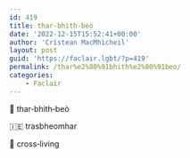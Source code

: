 ```yaml
---
id: 419
title: thar‑bhith‑beò
date: '2022-12-15T15:52:41+00:00'
author: 'Crìstean MacMhìcheil'
layout: post
guid: 'https://faclair.lgbt/?p=419'
permalink: /thar%e2%80%91bhith%e2%80%91beo/
categories:
    - Faclair
---
```


&#x1f3f4;&#xe0067;&#xe0062;&#xe0073;&#xe0063;&#xe0074;&#xe007f; thar‑bhith‑beò

&#x1f1ee;&#x1f1ea; trasbheomhar

&#x1f3f4;&#xe0067;&#xe0062;&#xe0065;&#xe006e;&#xe0067;&#xe007f; cross‑living